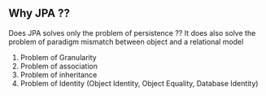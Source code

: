 ## Why JPA ??

Does JPA solves only the problem of persistence ?? It does also solve the problem of paradigm mismatch between object and a relational model

1. Problem of Granularity
2. Problem of association
3. Problem of inheritance
4. Problem of Identity (Object Identity, Object Equality, Database Identity)